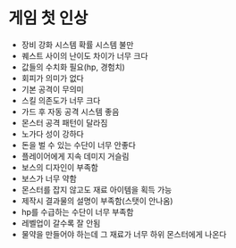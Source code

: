 # 게임 첫 인상
  * 장비 강화 시스템 확률 시스템 불만
  * 퀘스트 사이의 난이도 차이가 너무 크다
  * 값들의 수치화 필요(hp, 경험치)
  * 회피가 의미가 없다
  * 기본 공격이 무의미
  * 스킬 의존도가 너무 크다
  * 가드 후 자동 공격 시스템 좋음
  * 몬스터 공격 패턴이 달라짐
  * 노가다 성이 강하다
  * 돈을 벌 수 있는 수단이 너무 안좋다
  * 플레이어에게 지속 데미지 거슬림
  * 보스의 디자인이 부족함
  * 보스가 너무 약함
  * 몬스터를 잡지 않고도 재료 아이템을 획득 가능
  * 제작시 결과물의 설명이 부족함(스탯이 안나옴)
  * hp를 수급하는 수단이 너무 부족함
  * 레벨업이 갈수록 잘 안됨
  * 물약을 만들어야 하는데 그 재료가 너무 하위 몬스터에게 나온다
